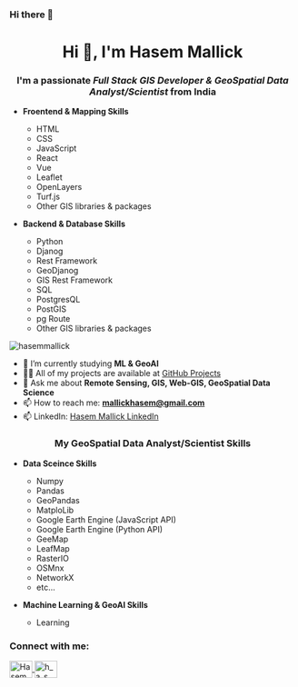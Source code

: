 ### Hi there 👋

<h1 align="center">Hi 👋, I'm Hasem Mallick</h1>
<h3 align="center">I'm a passionate <em> <b>Full Stack GIS Developer & GeoSpatial Data Analyst/Scientist</b> </em> from India</h3>

- **Froentend & Mapping Skills**
  - HTML
  - CSS
  - JavaScript
  - React
  - Vue
  - Leaflet
  - OpenLayers
  - Turf.js
  - Other GIS libraries & packages
 
- **Backend & Database Skills**
  - Python
  - Djanog
  - Rest Framework
  - GeoDjanog
  - GIS Rest Framework
  - SQL
  - PostgresQL
  - PostGIS
  - pg Route
  - Other GIS libraries & packages


<p align="left"> <img src="https://komarev.com/ghpvc/?username=hasemmallick&label=Profile%20views&color=0e75b6&style=flat" alt="hasemmallick" /> </p>

- 🌱 I’m currently studying **ML & GeoAI**
- 👨‍💻 All of my projects are available at [GitHub Projects](https://github.com/HasemMallick/) 
- 💬 Ask me about **Remote Sensing, GIS, Web-GIS, GeoSpatial Data Science**
- 📫 How to reach me: **mallickhasem@gmail.com**
- 📫 LinkedIn: [Hasem Mallick LinkedIn](https://linkedin.com/in/hasemmallick)

<h3 align="center">My GeoSpatial Data Analyst/Scientist Skills</h3>


- **Data Sceince Skills**
  - Numpy
  - Pandas
  - GeoPandas
  - MatploLib
  - Google Earth Engine (JavaScript API)
  - Google Earth Engine (Python API)
  - GeeMap
  - LeafMap
  - RasterIO
  - OSMnx
  - NetworkX
  - etc...

- **Machine Learning & GeoAI Skills**
  - Learning

<h3 align="left">Connect with me:</h3>
<p align="left">
  <a href="https://www.linkedin.com/in/hasem-mallick-69366b196/" target="blank">
    <img align="center" src="https://raw.githubusercontent.com/rahuldkjain/github-profile-readme-generator/master/src/images/icons/Social/linked-in-alt.svg" alt="Hasem Mallick" height="30" width="40" />
  </a>
  <a href="https://instagram.com/h_a_s_e_m_" target="blank">
    <img align="center" src="https://raw.githubusercontent.com/rahuldkjain/github-profile-readme-generator/master/src/images/icons/Social/instagram.svg" alt="h_a_s_e_m_" height="30" width="40" />
  </a>
</p>
